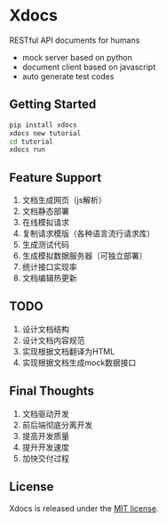 # Xdocs

RESTful API documents for humans

- mock server based on python
- document client based on javascript
- auto generate test codes

## Getting Started

```bash
pip install xdocs
xdocs new tutorial
cd tutorial
xdocs run
```

## Feature Support

1. 文档生成网页（js解析）
2. 文档静态部署
3. 在线模拟请求
4. 复制请求模版（各种语言流行请求库）
5. 生成测试代码
6. 生成模拟数据服务器（可独立部署）
7. 统计接口实现率
8. 文档编辑热更新

## TODO

1. 设计文档结构
2. 设计文档内容规范 
3. 实现根据文档翻译为HTML
4. 实现根据文档生成mock数据接口

## Final Thoughts

1. 文档驱动开发
1. 前后端彻底分离开发
2. 提高开发质量
3. 提升开发速度
4. 加快交付过程

## License

Xdocs is released under the [MIT license](LICENSE).
